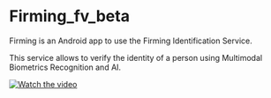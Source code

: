 # Firming_fv_beta

Firming is an Android app to use the Firming Identification Service.  

This service allows to verify the identity of a person using Multimodal Biometrics Recognition and AI.

[![Watch the video](https://imgur.com/QnQpbX4)](https://vimeo.com/301522382)
